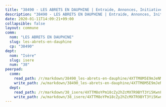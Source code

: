 ```yaml
---
title: "38490 - LES ABRETS EN DAUPHINE | Entraide, Annonces, Initiatives"
description: "38490 - LES ABRETS EN DAUPHINE | Entraide, Annonces, Initiatives"
date: 2020-01-11T14:09:21+09:00
collapsible: false
layout: commune
comm:
  nom: "LES ABRETS EN DAUPHINE"
  slug: les-abrets-en-dauphine
  cp: "38490"
dept:
  nom: "Isère"
  slug: isere
  num: "38"
peerpad:
  comm:
    read_path: /r/markdown/38490_les-abrets-en-dauphine/4XTTM8M5E9mJeNMEkwKexzGJntXYhgR3C46gMoFm9FDhZNc9C
    write_path: /w/markdown/38490_les-abrets-en-dauphine/4XTTM8M5E9mJeNMEkwKexzGJntXYhgR3C46gMoFm9FDhZNc9C-K3TgTdD9B8nhq9keZyZC6gceEea8KT1cNK8oSvGHM1LhW2Aw9uU69Z2dEf6WYwd7Wpgx3YRCooWUiZ8c95T5SUhoXb3rfBU7hU2HJaQQ6UPSc8qPMX3jGsuiA3DoFNfPiV2rRb2W
  dept:
    read_path: /r/markdown/38_isere/4XTTM8oYPm18cZy2hZcMXTR9BYT3Yi5KwnFvpXu1TXaRq7Q3V
    write_path: /w/markdown/38_isere/4XTTM8oYPm18cZy2hZcMXTR9BYT3Yi5KwnFvpXu1TXaRq7Q3V-K3TgUoSzs2JpJwfbzBvgU8N95mHo7JXz7NbEctNRM3EDb2iYHA4maKm3pRQwmboULLPnLFTEhRgTawPTWpmxTxKbTwDgAEzA9tUHjpudQTWdKWfdVSegAo77eCwhXTaVG7AyUZEs
---
```


